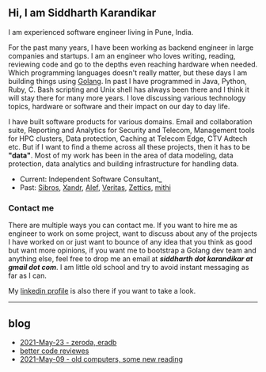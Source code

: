 ## Hi, I am Siddharth Karandikar
I am experienced software engineer living in Pune, India.

For the past many years, I have been working as backend engineer in large companies and startups. I am an engineer who loves writing, reading, reviewing code and go to the depths even reaching hardware when needed. Which programming languages doesn't really matter, but these days I am building things using [Golang](https://golang.org/). In past I have programmed in Java, Python, Ruby, C. Bash scripting and Unix shell has always been there and I think it will stay there for many more years. I love discussing various technology topics, hardware or software and their impact on our day to day life.

I have built software products for various domains. Email and collaboration suite, Reporting and Analytics for Security and Telecom, Management tools for HPC clusters, Data protection, Caching at Telecom Edge, CTV Adtech etc. But if I want to find a theme across all these projects, then it has to be **"data"**. Most of my work has been in the area of data modeling, data protection, data analytics and building infrastructure for handling data.

* Current: Independent Software Consultant_
* Past: [Sibros](https://www.sibros.tech/), [Xandr](https://www.xandr.com/), [Alef](https://alefedge.com/), [Veritas](https://www.veritas.com/), [Zettics](https://www.linkedin.com/company/zettics/about/), [mithi](https://www.mithi.com/)


### Contact me
There are multiple ways you can contact me. If you want to hire me as engineer to work on some project, want to discuss about any of the projects I have worked on or just want to bounce of any idea that you think as good but want more opinions, if you want me to bootstrap a Golang dev team and anything else, feel free to drop me an email at **_siddharth dot karandikar at gmail dot com_**. I am little old school and try to avoid instant messaging as far as I can.

My [linkedin profile](https://www.linkedin.com/in/siddharth178/) is also there if you want to take a look.


----
## blog
* [2021-May-23 - zeroda, eradb](2021-MAY-23.md)
* [better code reviewes](mrs-prs.md)
* [2021-May-09 - old computers, some new reading](2021-MAY-09.md)
